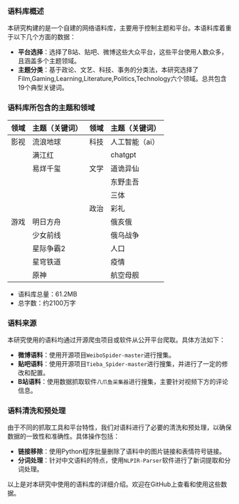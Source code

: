 
###  语料库概述
本研究构建的是一个自建的网络语料库，主要用于控制主题和平台。本语料库着重于以下几个方面的数据：

- **平台选择**：选择了B站、贴吧、微博这些大众平台，这些平台使用人数众多，且涵盖多个主题领域。
- **主题分类**：基于政论、文艺、科技、事务的分类法，本研究选择了Film,Gaming,Learning,Literature,Politics,Technology六个领域。总共包含19个典型关键词。



###  语料库所包含的主题和领域

| 领域 | 主题（关键词） | 领域 | 主题（关键词） |
|------|----------------|------|----------------|
| 影视 | 流浪地球       | 科技 | 人工智能（ai） |
|      | 满江红         |      | chatgpt        |
|      | 易烊千玺       | 文学 | 道诡异仙       |
|      |                |      | 东野圭吾       |
|      |                |      | 三体           |
|      |                | 政治 | 彩礼           |
| 游戏 | 明日方舟       |      | 俄亥俄         |
|      | 少女前线       |      | 俄乌战争       |
|      | 星际争霸2      |      | 人口           |
|      | 星穹铁道       |      | 疫情           |
|      | 原神           |      | 航空母舰       |

- 语料库总量：61.2MB
- 总字数：约2100万字

### 语料来源
本研究使用的语料均通过开源爬虫项目或软件从公开平台爬取。具体方法如下：

- **微博语料**：使用开源项目`WeiboSpider-master`进行搜集。
- **贴吧语料**：使用开源项目`Tieba_Spider-master`进行搜集，并进行了一定的修改和配置。
- **B站语料**：使用数据抓取软件`八爪鱼采集器`进行搜集，主要针对视频下方的评论信息。

### 语料清洗和预处理
由于不同的抓取工具和平台特性，我们对语料进行了必要的清洗和预处理，以确保数据的一致性和准确性。具体操作包括：

- **链接移除**：使用Python程序批量删除了语料中的图片链接和表情符号链接。
- **分词处理**：针对中文语料的特点，使用`NLPIR-Parser`软件进行了新词提取和分词处理。

以上是对本研究中使用的语料库的详细介绍。欢迎在GitHub上查看和使用这些数据。
